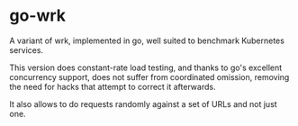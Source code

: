 # go-wrk

A variant of wrk, implemented in go, well suited to benchmark Kubernetes services.

This version does constant-rate load testing, and thanks to go's excellent concurrency support, does not suffer from coordinated omission, removing the need for hacks that attempt to correct it afterwards.

It also allows to do requests randomly against a set of URLs and not just one.
